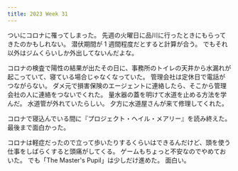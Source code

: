 ```yaml
---
title: 2023 Week 31
---
```


ついにコロナに罹ってしまった。
先週の火曜日に品川に行ったときにもらってきたのかもしれない。
潜伏期間が 1 週間程度だとすると計算が合う。
でもそれ以外はジムくらいしか外出してないんだよな。

コロナの検査で陽性の結果が出たその日に、事務所のトイレの天井から水漏れが起こっていて、寝ている場合じゃなくなっていた。
管理会社は定休日で電話がつながらない。
ダメ元で損害保険のエージェントに連絡したら、そこから管理会社の人に連絡をつないでくれた。
量水器の蓋を明けて水道を止める方法を学んだ。
水道管が外れていたらしい。
夕方に水道屋さんが来て修理してくれた。

コロナで寝込んでいる間に『プロジェクト・ヘイル・メアリー』を読み終えた。
最後まで面白かった。

コロナは軽症だったので立って歩いたりするくらいはできるんだけど、頭を使う仕事をしばらくすると頭痛がしてくる。
ゲームもちょっと不安なのでやめておいた。
でも「The Master's Pupil」は少しだけ進めた。
面白い。
